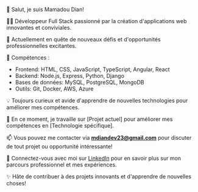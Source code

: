👋 Salut, je suis Mamadou Dian!

👨‍💻 Développeur Full Stack passionné par la création d'applications web innovantes et conviviales. 

💼 Actuellement en quête de nouveaux défis et d'opportunités professionnelles excitantes.

🚀 Compétences :
   - Frontend: HTML, CSS, JavaScript, TypeScript, Angular, React
   - Backend: Node.js, Express, Python, Django
   - Bases de données: MySQL, PostgreSQL, MongoDB
   - Outils: Git, Docker, AWS, Azure

💡 Toujours curieux et avide d'apprendre de nouvelles technologies pour améliorer mes compétences.

🌱 En ce moment, je travaille sur [Projet actuel] pour améliorer mes compétences en [Technologie spécifique].

📫 Vous pouvez me contacter via **mdiandev23@gmail.com** pour discuter de tout projet ou opportunité intéressante!

🔗 Connectez-vous avec moi sur [LinkedIn](https://www.linkedin.com/in/mamadou-dian-diallo-b16208141/) pour en savoir plus sur mon parcours professionnel et mes expériences.

✨ Hâte de contribuer à des projets innovants et d'apprendre de nouvelles choses!
